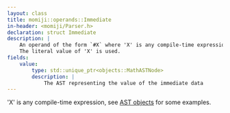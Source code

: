 ```yaml
---
layout: class
title: momiji::operands::Immediate
in-header: <momiji/Parser.h>
declaration: struct Immediate
description: |
    An operand of the form `#X` where 'X' is any compile-time expression.
    The literal value of 'X' is used.
fields:
    value:
        type: std::unique_ptr<objects::MathASTNode>
        description: |
            The AST representing the value of the immediate data
---
```


'X' is any compile-time expression, see
[AST objects](/userapi/Parser/Objects) for some examples.
